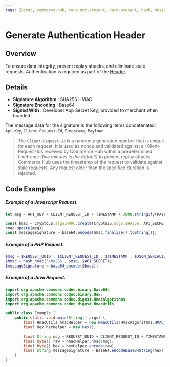 ```yaml
---
tags: [carat, commerce-hub, card-not-present, card-present, hash, message-signature]
---
```


# Generate Authentication Header

## Overview

To ensure data integrity, prevent replay attacks, and eliminate stale requests, Authentication is required as part of the [Header](Use-Our-APIs.md).

## Details

- **Signature Algorithm** : SHA256 HMAC
- **Signature Encoding** : Base64
- **Signed With** : Developer App Secret Key; provided to merchant when boarded

The message data for the signature is the following items concatenated: `Api-Key`, `Client-Request-Id`, `Timestamp`, `Payload`.

<!-- theme: info -->
>The `Client-Request-Id` is a randomly generated number that is unique for each request. It is used as nonce and validated against all Client-Request-Ids received by Commerce Hub within a predetermined timeframe *(five minutes is the default)* to prevent replay attacks. Commerce Hub uses the timestamp of the request to validate against stale requests. Any request older than the specified duration is rejected.

## Code Examples

<!--
type: tab
title: Javascript
-->

##### Example of a Javascript Request.

```javascript
let msg = API_KEY + CLIENT_REQUEST_ID + TIMESTAMP + JSON.stringify(PAYLOAD);

const hmac = CryptoJS.algo.HMAC.create(CryptoJS.algo.SHA256, API_SECRET);
hmac.update(msg);
const messageSignature = base64.encode(hmac.finalize().toString());
```
 
<!--
type: tab
title: PHP
-->

##### Example of a PHP Request.

```php
$msg = $REQUEST_UUID . $CLIENT_REQUEST_ID . $TIMESTAMP . $JSON_SERIALIZED_PAYLOAD;
$hmac = hash_hmac('sha256', $msg, $API_SECRET);
$messageSignature = base64_encode($hmac);
```
 
<!--
type: tab
title: Java
-->

##### Example of a Java Request.

```java
import org.apache.commons.codec.binary.Base64;
import org.apache.commons.codec.binary.Hex;
import org.apache.commons.codec.digest.HmacAlgorithms;
import org.apache.commons.codec.digest.HmacUtils;

public class Example {
    public static void main(String[] args) {
        final HmacUtils hmacHelper = new HmacUtils(HmacAlgorithms.HMAC_SHA_256, API_SECRET);
        final Hex hexHelper = new Hex();

        final String msg = REQUEST_UUID + CLIENT_REQUEST_ID + TIMESTAMP + JSON_SERIALIZED_PAYLOAD;
        final byte[] raw = hmacHelper.hmac(msg);
        final byte[] hex = hexHelper.encode(raw);
        final String messageSignature = Base64.encodeBase64String(hex);
    }
}
```

<!-- type: tab-end -->